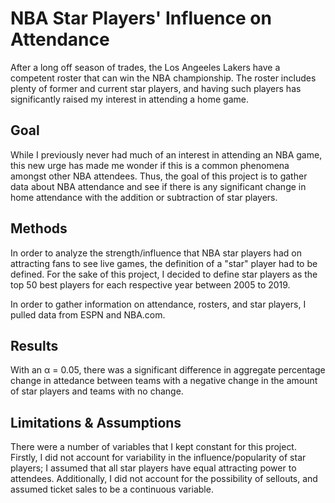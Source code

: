 # NBA Star Players' Influence on Attendance

After a long off season of trades, the Los Angeeles Lakers have a competent roster that can win the NBA championship. The roster includes plenty of former and current star players, and having such players has significantly raised my interest in attending a home game. 


## Goal

While I previously never had much of an interest in attending an NBA game, this new urge has made me wonder if this is a common phenomena amongst other NBA attendees. Thus, the goal of this project is to gather data about NBA attendance and see if there is any significant change in home attendance with the addition or subtraction of star players.


## Methods

In order to analyze the strength/influence that NBA star players had on attracting fans to see live games, the definition of a "star" player had to be defined. For the sake of this project, I decided to define star players as the top 50 best players for each respective year between 2005 to 2019. 

In order to gather information on attendance, rosters, and star players, I pulled data from ESPN and NBA.com. 


## Results

With an α = 0.05, there was a significant difference in aggregate percentage change in attedance between teams with a negative change in the amount of star players and teams with no change.

## Limitations & Assumptions

There were a number of variables that I kept constant for this project. Firstly, I did not account for variability in the influence/popularity of star players; I assumed that all star players have equal attracting power to attendees. Additionally, I did not account for the possibility of sellouts, and assumed ticket sales to be a continuous variable. 
